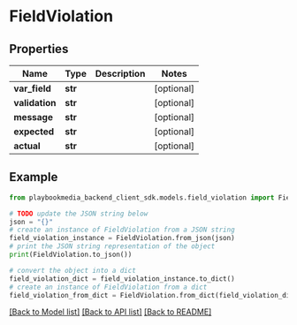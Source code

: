 # FieldViolation


## Properties

Name | Type | Description | Notes
------------ | ------------- | ------------- | -------------
**var_field** | **str** |  | [optional] 
**validation** | **str** |  | [optional] 
**message** | **str** |  | [optional] 
**expected** | **str** |  | [optional] 
**actual** | **str** |  | [optional] 

## Example

```python
from playbookmedia_backend_client_sdk.models.field_violation import FieldViolation

# TODO update the JSON string below
json = "{}"
# create an instance of FieldViolation from a JSON string
field_violation_instance = FieldViolation.from_json(json)
# print the JSON string representation of the object
print(FieldViolation.to_json())

# convert the object into a dict
field_violation_dict = field_violation_instance.to_dict()
# create an instance of FieldViolation from a dict
field_violation_from_dict = FieldViolation.from_dict(field_violation_dict)
```
[[Back to Model list]](../README.md#documentation-for-models) [[Back to API list]](../README.md#documentation-for-api-endpoints) [[Back to README]](../README.md)


